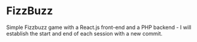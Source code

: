 # FizzBuzz
Simple Fizzbuzz game with a React.js front-end and a PHP backend - I will establish the start and end of each session with a new commit.
